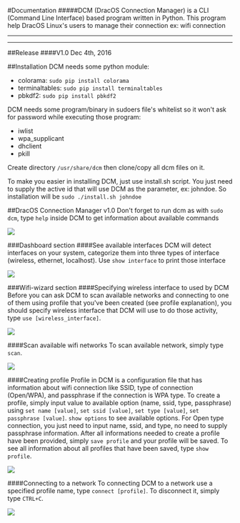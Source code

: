 #Documentation
#####DCM (DracOS Connection Manager) is a CLI (Command Line Interface) based program written in Python. This program help DracOS Linux's users to manage their connection ex: wifi connection
***
***
##Release
####V1.0 Dec 4th, 2016

##Installation
DCM needs some python module:
- colorama: `sudo pip install colorama`
- terminaltables: `sudo pip install terminaltables `
- pbkdf2: `sudo pip install pbkdf2`

DCM needs some program/binary in sudoers file's whitelist so it won't ask for password while executing those program:
- iwlist
- wpa_supplicant 
- dhclient
- pkill

Create directory `/usr/share/dcm` then clone/copy all dcm files on it. 

To make you easier in installing DCM, just use install.sh script. You just need to supply the active id that will use DCM as the parameter, ex: johndoe. So installation will be `sudo ./install.sh johndoe`  

##DracOS Connection Manager v1.0
Don't forget to run dcm as with `sudo dcm`, type `help` inside DCM to get information about available commands

![](screenshots/help.jpeg) 

###Dashboard section
####See available interfaces
DCM will detect interfaces on your system, categorize them into three types of interface (wireless, ethernet, localhost).
Use `show interface` to print those interface

![](screenshots/show_interfaces.jpeg) 

###Wifi-wizard section
####Specifying wireless interface to used by DCM
Before you can ask DCM to scan available networks and connecting to one of them using profile that you've been created (see profile explanation), you should specify wireless interface that DCM will use to do those activity, type `use [wireless_interface]`.

![](screenshots/use_interface.jpeg) 

####Scan available wifi networks
To scan available network, simply type `scan`.

![](screenshots/scan_networks.jpeg) 

####Creating profile
Profile in DCM is a configuration file that has information about wifi connection like SSID, type of connection (Open/WPA), and passphrase if the connection is WPA type.
To create a profile, simply input value to available option (name, ssid, type, passphrase) using `set name [value]`, `set ssid [value]`, `set type [value]`, `set passphrase [value]`. `show options` to see available options. For Open type connection, you just need to input name, ssid, and type, no need to supply passphrase information.
After all informations needed to create a profile have been provided, simply `save profile` and your profile will be saved. To see all information about all profiles that have been saved, type `show profile`.

![](screenshots/create_profile.jpeg) 

####Connecting to a network
To connecting DCM to a network use a specified profile name, type `connect [profile]`. To disconnect it, simply type `CTRL+C`.

![](screenshots/connect_wifi.jpeg)

 
